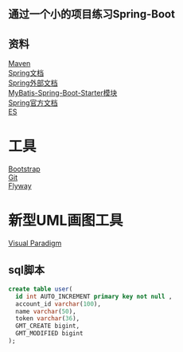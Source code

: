 
## 通过一个小的项目练习Spring-Boot
## 资料
[Maven](https://mvnrepository.com)<br>
[Spring文档](https://spring.io/guides)<br>
[Spring外部文档](https://spring.io/guides/gs/serving-web-content/)<br>
[MyBatis-Spring-Boot-Starter模块](http://www.mybatis.org/spring-boot-starter/mybatis-spring-boot-autoconfigure/index.html)<br>
[Spring官方文档](https://docs.spring.io/spring-boot/docs/2.0.0.RC1/reference/htmlsingle/#boot-features-embedded-database-support)<br>
[ES](https://elasticsearch.cn/explore)<br>
# 工具
[Bootstrap](https://v3.bootcss.com)<br>
[Git](https://git-scm.com/download)<br>
[Flyway](https://flywaydb.org/grtstarted/firststeps/maven)<br>
# 新型UML画图工具
[Visual Paradigm](https://www.visual-paradigm.com)<br>
## sql脚本
```sql
create table user(
  id int AUTO_INCREMENT primary key not null ,
  account_id varchar(100),
  name varchar(50),
  token varchar(36),
  GMT_CREATE bigint,
  GMT_MODIFIED bigint
);

```
